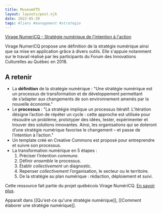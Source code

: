 ```yaml
---
title: MuseumXTD
layout: layouts/post.njk
date: 2022-05-20
tags: #liens #management #strategie
---
```


[Virage NumeriCQ - Stratégie numérique de l'intention à l'action](https://viragenumeriqc.com/culture-et-numerique/strategie-numerique-de-lintention-a-laction/)

 Virage NumeriCQ propose une définition de la stratégie numérique ainsi que sa mise en application grâce à divers outils. Elle s'appuie notamment sur le travail réalisé par les participants du Forum des Innovations Culturelles au Québec en 2018. 

## A retenir

- La **définition** de la stratégie numérique : "Une stratégie numérique est un processus de transformation et de développement permettant de s’adapter aux changements de son environnement amenés par la nouvelle économie." 
- Le **processus** :  "La stratégie implique un processus itératif. L’itération désigne l’action de répéter un cycle : cette approche est utilisée pour résoudre un problème, prototyper des idées, tester, expérimenter et trouver des solutions innovantes. Ainsi, les organisations qui se doteront d’une stratégie numérique favorise le changement – et passe de l’intention à l’action."
- Un template créé en Creative Commons est proposé pour entreprendre et suivre son processus. 
- La transformation numérique en 5 étapes :
	1. Préciser l’intention _commune_.
	2. Définir _ensemble_ le processus.
	3. Établir _collectivement_ un diagnostic.
	4. Repenser _collectivement_ l’organisation, le secteur ou le territoire.
	5. De la stratégie au plan numérique : rédaction, déploiement et suivi.

Cette ressource fait partie du projet québécois Virage NumériCQ. [En savoir plus](obsidian://open?vault=MuseumXTD%20(site%20internet)&file=Virage%20NumeriCQ). 

Apparaît dans [[Qu'est-ce qu'une stratégie numérique]], [[Comment élaborer une stratégie numérique]]. 